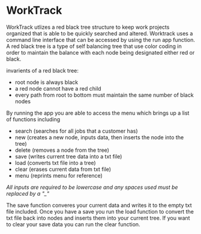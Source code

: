 # WorkTrack
WorkTrack utlizes a red black tree structure to keep work projects organized that is able to be quickly searched and altered. Worktrack uses a command line interface that can be accessed by using the run app function. 
A red black tree is a type of self balancing tree that use color coding in order to maintain the balance with each node being designated either red or black. 

invarients of a red black tree:
- root node is always black
- a red node cannot have a red child
- every path from root to bottom must maintain the same number of black nodes

By running the app you are able to access the menu which brings up a list of functions including
- search (searches for all jobs that a customer has) 
- new (creates a new node, inputs data, then inserts the node into the tree)
- delete (removes a node from the tree)
- save (writes current tree data into a txt file)
- load (converts txt file into a tree)
- clear (erases current data from txt file)
- menu (reprints menu for reference)

*All inputs are required to be lowercase and any spaces used must be replaced by a "_"*

The save function converes your current data and writes it to the empty txt file included. Once you have a save you run the load function to convert the txt file back into nodes and inserts them into your current tree. If you want to clear your save data you can run the clear function. 
